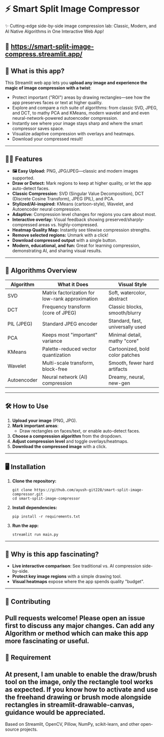 # ⚡️ Smart Split Image Compressor

✨ Cutting-edge side-by-side image compression lab: Classic, Modern, and AI Native Algorithms in One Interactive Web App!

🔗 https://smart-split-image-compress.streamlit.app/
---

## 🚀 What is this app?

This Streamlit web app lets you **upload any image and experience the magic of image compression with a twist**:

- Protect important ("ROI") areas by drawing rectangles—see how the app preserves faces or text at higher quality.
- Explore and compare a rich suite of algorithms: from classic SVD, JPEG, and DCT, to mathy PCA and KMeans, modern wavelet and and even neural-network-powered autoencoder compression.
- Instantly see where your image stays sharp and where the smart compressor saves space.
- Visualize adaptive compression with overlays and heatmaps.
- Download your compressed result!

---

## 🧑‍💻 Features

- **🖼️ Easy Upload:** PNG, JPG/JPEG—classic and modern images supported.
- **Draw or Detect:** Mark regions to keep at higher quality, or let the app auto-detect faces.
- **Classic Compression:** SVD (Singular Value Decomposition), DCT (Discrete Cosine Transform), JPEG (PIL), and PCA.
- **Stylized/AI-inspired:** KMeans (cartoon-style), Wavelet, and Autoencoder neural compression.
- **Adaptive:** Compression level changes for regions you care about most.
- **Interactive overlay:** Visual feedback showing preserved/sharply-compressed areas vs. highly-compressed.
- **Heatmap Quality Map:** Instantly see tilewise compression strengths.
- **Remove selected regions:** Unmark with a click!
- **Download compressed output** with a single button.
- **Modern, educational, and fun:** Great for learning compression, demonstrating AI, and sharing visual results.

---

## 🎨 Algorithms Overview

| Algorithm     | What it Does                                           | Visual Style                      |
|---------------|-------------------------------------------------------|-----------------------------------|
| SVD           | Matrix factorization for low-rank approximation       | Soft, watercolor, abstract        |
| DCT           | Frequency transform (core of JPEG)                    | Classic blocks, smooth/blurry     |
| PIL (JPEG)    | Standard JPEG encoder                                 | Standard, fast, universally used  |
| PCA           | Keeps most "important" variance                       | Minimal detail, mathy "core"      |
| KMeans        | Palette-reduced vector quantization                   | Cartoonized, bold color patches   |
| Wavelet       | Multi-scale transform, block-free                     | Smooth, fewer hard artifacts      |
| Autoencoder   | Neural network (AI) compression                       | Dreamy, neural, new-gen           |

---

## 🛠️ How to Use

1. **Upload your image** (PNG, JPG).
2. **Mark important areas**:
    - Draw rectangles on faces/text, or enable auto-detect faces.
3. **Choose a compression algorithm** from the dropdown.
4. **Adjust compression level** and toggle overlays/heatmaps.
5. **Download the compressed image** with a click.

---

## 🖥️ Installation

1. **Clone the repository:**
    ```
    git clone https://github.com/ayush-git228/smart-split-image-compressor.git
    cd smart-split-image-compressor
    ```

2. **Install dependencies:**
    ```
    pip install -r requirements.txt
    ```

3. **Run the app:**
    ```
    streamlit run main.py
    ```

---

## 🤩 Why is this app fascinating?

- **Live interactive comparison**: See traditional vs. AI compression side-by-side.
- **Protect key image regions** with a simple drawing tool.
- **Visual heatmaps** expose where the app spends quality "budget".

---

## 🤝 Contributing

Pull requests welcome! Please open an issue first to discuss any major changes.
Can add any Algorithm or method which can make this app more fascinating or useful.
---


## 📝 Requirement

At present, I am unable to enable the draw/brush tool on the image, only the rectangle tool works as expected. 
If you know how to activate and use the freehand drawing or brush mode alongside rectangles in streamlit-drawable-canvas, guidance would be appreciated.
---


Based on Streamlit, OpenCV, Pillow, NumPy, scikit-learn, and other open-source projects.


